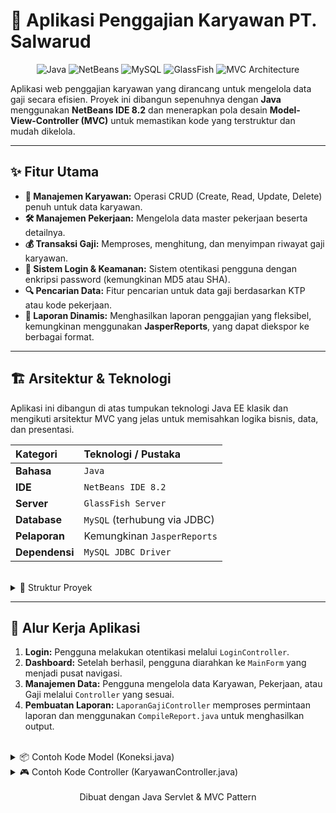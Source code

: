 # 🏢 Aplikasi Penggajian Karyawan PT. Salwarud

<p align="center">
  <img src="https://img.shields.io/badge/Java-ED8B00?style=for-the-badge&logo=openjdk&logoColor=white" alt="Java">
  <img src="https://img.shields.io/badge/NetBeans%20IDE-1B6AC6?style=for-the-badge&logo=apache-netbeans-ide&logoColor=white" alt="NetBeans">
  <img src="https://img.shields.io/badge/MySQL-4479A1?style=for-the-badge&logo=mysql&logoColor=white" alt="MySQL">
  <img src="https://img.shields.io/badge/GlassFish-2C568C?style=for-the-badge&logo=glassfish&logoColor=white" alt="GlassFish">
  <img src="https://img.shields.io/badge/MVC%20Architecture-blue?style=for-the-badge" alt="MVC Architecture">
</p>

Aplikasi web penggajian karyawan yang dirancang untuk mengelola data gaji secara efisien. Proyek ini dibangun sepenuhnya dengan **Java** menggunakan **NetBeans IDE 8.2** dan menerapkan pola desain **Model-View-Controller (MVC)** untuk memastikan kode yang terstruktur dan mudah dikelola.

---

## ✨ Fitur Utama

-   **👤 Manajemen Karyawan:** Operasi CRUD (Create, Read, Update, Delete) penuh untuk data karyawan.
-   **🛠️ Manajemen Pekerjaan:** Mengelola data master pekerjaan beserta detailnya.
-   **💰 Transaksi Gaji:** Memproses, menghitung, dan menyimpan riwayat gaji karyawan.
-   **🔐 Sistem Login & Keamanan:** Sistem otentikasi pengguna dengan enkripsi password (kemungkinan MD5 atau SHA).
-   **🔍 Pencarian Data:** Fitur pencarian untuk data gaji berdasarkan KTP atau kode pekerjaan.
-   **📄 Laporan Dinamis:** Menghasilkan laporan penggajian yang fleksibel, kemungkinan menggunakan **JasperReports**, yang dapat diekspor ke berbagai format.

---

## 🏗️ Arsitektur & Teknologi

Aplikasi ini dibangun di atas tumpukan teknologi Java EE klasik dan mengikuti arsitektur MVC yang jelas untuk memisahkan logika bisnis, data, dan presentasi.

| Kategori | Teknologi / Pustaka |
| :--- | :--- |
| **Bahasa** | `Java` |
| **IDE** | `NetBeans IDE 8.2` |
| **Server** | `GlassFish Server` |
| **Database** | `MySQL` (terhubung via JDBC) |
| **Pelaporan** | Kemungkinan `JasperReports` |
| **Dependensi** | `MySQL JDBC Driver` |

<br>

<details>
<summary>📂 Struktur Proyek</summary>
<pre>
AplikasiGajiKaryawan/
├── src/
│   └── java/
│       └── com/
│           └── unpam/
│               ├── <strong>controller/</strong> (Logika & Alur Aplikasi)
│               │   ├── GajiController.java
│               │   ├── KaryawanController.java
│               │   ├── LaporanGajiController.java
│               │   ├── LoginController.java
│               │   ├── LogoutController.java
│               │   └── PekerjaanController.java
│               │
│               ├── <strong>model/</strong> (Data & Logika Bisnis)
│               │   ├── CompileReport.java
│               │   ├── Enkripsi.java
│               │   ├── Gaji.java
│               │   ├── Karyawan.java
│               │   ├── Koneksi.java
│               │   └── Pekerjaan.java
│               │
│               └── <strong>view/</strong> (Tampilan & UI)
│                   ├── MainForm.java
│                   └── PesanDialog.java
│
├── web/
│   ├── WEB-INF/
│   │   └── web.xml
│   └── style.css
│
└── build.xml
</pre>
</details>

---

## 🚀 Alur Kerja Aplikasi

1.  **Login:** Pengguna melakukan otentikasi melalui `LoginController`.
2.  **Dashboard:** Setelah berhasil, pengguna diarahkan ke `MainForm` yang menjadi pusat navigasi.
3.  **Manajemen Data:** Pengguna mengelola data Karyawan, Pekerjaan, atau Gaji melalui `Controller` yang sesuai.
4.  **Pembuatan Laporan:** `LaporanGajiController` memproses permintaan laporan dan menggunakan `CompileReport.java` untuk menghasilkan output.

<br>

<details>
<summary>📦 Contoh Kode Model (Koneksi.java)</summary>

```java
// com/unpam/model/Koneksi.java
package com.unpam.model;

import java.sql.Connection;
import java.sql.DriverManager;
import java.sql.Statement;

public class Koneksi {
    public Connection con;
    public Statement stm;

    public void koneksi() {
        try {
            String url = "jdbc:mysql://localhost/dbaplikasigajikaryawan";
            String username = "root";
            String password = ""; // Sesuaikan jika perlu
            Class.forName("com.mysql.jdbc.Driver");
            con = DriverManager.getConnection(url, username, password);
            stm = con.createStatement();
        } catch (Exception e) {
            System.err.println("Koneksi Gagal: " + e.getMessage());
        }
    }
}
```
</details>

<details>
<summary>🎮 Contoh Kode Controller (KaryawanController.java)</summary>

```java
// com/unpam/controller/KaryawanController.java
package com.unpam.controller;

import com.unpam.model.Karyawan;
import com.unpam.view.MainForm;
import java.io.IOException;
import java.io.PrintWriter;
import javax.servlet.ServletException;
import javax.servlet.annotation.WebServlet;
import javax.servlet.http.HttpServlet;
import javax.servlet.http.HttpServletRequest;
import javax.servlet.http.HttpServletResponse;

@WebServlet(name = "KaryawanController", urlPatterns = {"/KaryawanController"})
public class KaryawanController extends HttpServlet {

    protected void processRequest(HttpServletRequest request, HttpServletResponse response)
            throws ServletException, IOException {
        response.setContentType("text/html;charset=UTF-8");
        try (PrintWriter out = response.getWriter()) {
            Karyawan karyawan = new Karyawan();
            String proses = request.getParameter("proses");
            String[] data = null;
            
            if (proses != null) {
                // Logika untuk simpan, ubah, atau hapus data
            }

            // Tampilkan view
            MainForm.buka(request, response, "Karyawan", karyawan.tampilData());
        }
    }
    // ... metode doGet dan doPost
}
```
</details>
<br>

<div align="center">
  Dibuat dengan Java Servlet & MVC Pattern
</div>
